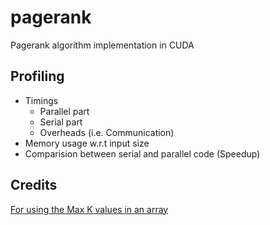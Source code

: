# pagerank
Pagerank algorithm implementation in CUDA

## Profiling

* Timings
  * Parallel part
  * Serial part
  * Overheads (i.e. Communication)
* Memory usage w.r.t input size
* Comparision between serial and parallel code (Speedup)

## Credits

[For using the Max K values in an array](https://gsamaras.wordpress.com/code/find-k-highest-elements-in-array-of-n-size-cc/)